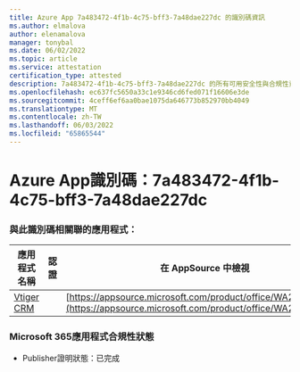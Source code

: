 ```yaml
---
title: Azure App 7a483472-4f1b-4c75-bff3-7a48dae227dc 的識別碼資訊
ms.author: elmalova
author: elenamalova
manager: tonybal
ms.date: 06/02/2022
ms.topic: article
ms.service: attestation
certification_type: attested
description: 7a483472-4f1b-4c75-bff3-7a48dae227dc 的所有可用安全性與合規性資訊。
ms.openlocfilehash: ec637fc5650a33c1e9346cd6fed071f16606e3de
ms.sourcegitcommit: 4ceff6ef6aa0bae1075da646773b852970bb4049
ms.translationtype: MT
ms.contentlocale: zh-TW
ms.lasthandoff: 06/03/2022
ms.locfileid: "65865544"
---
```

# <a name="azure-app-id-7a483472-4f1b-4c75-bff3-7a48dae227dc"></a>Azure App識別碼：7a483472-4f1b-4c75-bff3-7a48dae227dc


### <a name="apps-associated-with-this-id"></a>與此識別碼相關聯的應用程式：
| **應用程式名稱** | **認證** | **在 AppSource 中檢視** |
|--------------|---------------|-----------------------|
| [Vtiger CRM](../forward/WA200003089.md) |  | [https://appsource.microsoft.com/product/office/WA200003089](https://appsource.microsoft.com/product/office/WA200003089) |

### <a name="microsoft-365-app-compliance-status"></a>Microsoft 365應用程式合規性狀態
- Publisher證明狀態：已完成
